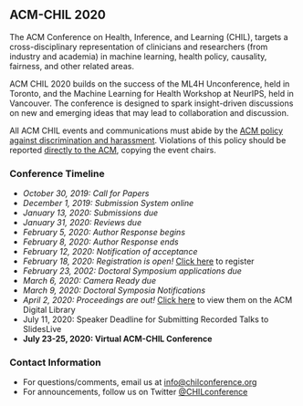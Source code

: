 ## ACM-CHIL 2020

The ACM Conference on Health, Inference, and Learning (CHIL), targets a cross-disciplinary representation of clinicians and researchers (from industry and academia) in machine learning, health policy, causality, fairness, and other related areas. 

ACM CHIL 2020 builds on the success of the ML4H Unconference, held in Toronto, and the Machine Learning for Health Workshop at NeurIPS, held in Vancouver. The conference is designed to spark insight-driven discussions on new and emerging ideas that may lead to collaboration and discussion.

All ACM CHIL events and communications must abide by the [ACM policy against discrimination and harassment](https://www.acm.org/about-acm/policy-against-harassment). Violations of this policy should be reported [directly to the ACM](https://www.acm.org/about-acm/reporting-unacceptable-behavior), copying the event chairs. 

### Conference Timeline

- *October 30, 2019: Call for Papers*
- *December 1, 2019: Submission System online*
- *January 13, 2020: Submissions due*
- *January 31, 2020: Reviews due*
- *February 5, 2020: Author Response begins*
- *February 8, 2020: Author Response ends*
- *February 12, 2020: Notification of acceptance*
- *February 18, 2020: Registration is open!* [Click here](http://www.cvent.com/events/acm-conference-on-health-inference-and-learning-chil-2020-/event-summary-c40cab906b3c48cfa2be7dfb100fc753.aspx) to register
- *February 23, 2002: Doctoral Symposium applications due*
- *March 6, 2020: Camera Ready due*
- *March 9, 2020: Doctoral Symposia Notifications*
- *April 2, 2020: Proceedings are out!* [Click here](https://dl.acm.org/doi/proceedings/10.1145/3368555) to view them on the ACM Digital Library
- July 11, 2020: Speaker Deadline for Submitting Recorded Talks to SlidesLive
- **July 23-25, 2020: Virtual ACM-CHIL Conference**

### Contact Information

- For questions/comments, email us at [info@chilconference.org](mailto:info@chilconference.org)
- For announcements, follow us on Twitter [@CHILconference](https://twitter.com/chilconference)
